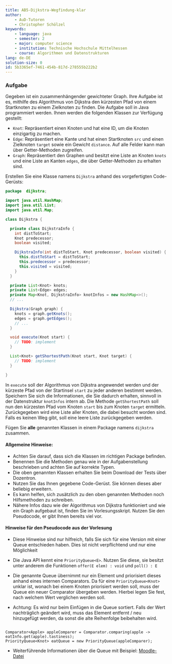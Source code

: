 ```yaml
---
title: AB5-Dijkstra-Wegfindung-klar
author:
    - AuD-Tutoren
    - Christopher Schölzel
keywords:
    - language: java
    - semester: 2
    - major: computer science
    - institution: Technische Hochschule Mittelhessen
    - course: Algorithmen und Datenstrukturen
lang: de-DE
solution-size: 0
id: 5b3365ef-7461-454b-817d-278555b222b2
---
```


### Aufgabe

Gegeben ist ein zusammenhängender gewichteter Graph.
Ihre Aufgabe ist es, mithilfe des Algorithmus von Dijkstra den kürzesten Pfad von einem Startknoten zu einem Zielknoten zu finden. Die Aufgabe soll in Java programmiert werden. Ihnen werden die folgenden Klassen zur Verfügung gestellt:

* `Knot`: Repräsentiert einen Knoten und hat eine ID, um die Knoten einzigartig zu machen.
* `Edge`: Repräsentiert eine Kante und hat einen Startknoten `src` und einen Zielknoten `target` sowie ein Gewicht `distance`. Auf alle Felder kann man über Getter-Methoden zugreifen.
* `Graph`: Repräsentiert den Graphen und besitzt eine Liste an Knoten `knots` und eine Liste an Kanten `edges`, die über Getter-Methoden zu erhalten sind.

Erstellen Sie eine Klasse namens `Dijkstra` anhand des vorgefertigten Code-Gerüsts:

```java
package  dijkstra;

import java.util.HashMap;
import java.util.List;
import java.util.Map;

class Dijkstra {

  private class DijkstraInfo {
    int distToStart;
    Knot predecessor;
    boolean visited;

    DijkstraInfo(int distToStart, Knot predecessor, boolean visited) {
      this.distToStart = distToStart;
      this.predecessor = predecessor;
      this.visited = visited;
    }
  }

  private List<Knot> knots;
  private List<Edge> edges;
  private Map<Knot, DijkstraInfo> knotInfos = new HashMap<>();
  // ... 

  Dijkstra(Graph graph) {
    knots = graph.getKnots();
    edges = graph.getEdges();
    // ... 
  }

  void execute(Knot start) {
    // TODO: implement
  }

  List<Knot> getShortestPath(Knot start, Knot target) {
    // TODO: implement
  }

}
```

In `execute` soll der Algorithmus von Dijkstra angewendet werden und der kürzeste Pfad von der Startinsel `start` zu jeder anderen bestimmt werden. Speichern Sie sich die Informationen, die Sie dadurch erhalten, sinnvoll in der Datenstruktur `knotInfos` intern ab. 
Die Methode `getShortestPath` soll nun den kürzesten Pfad vom Knoten `start` bis zum Knoten `target` ermitteln. Zurückgegeben wird eine Liste aller Knoten, die dabei besucht worden sind.
Falls es keinen Weg gibt, soll eine leere Liste zurückgegeben werden.

Fügen Sie **alle** genannten Klassen in einem Package namens `dijkstra` zusammen.

#### Allgemeine Hinweise: 
* Achten Sie darauf, dass sich die Klassen im richtigen Package befinden.
* Benennen Sie die Methoden genau wie in der Aufgabenstellung beschrieben und achten Sie auf korrekte Typen.
* Die oben genannten Klassen erhalten Sie beim Download der Tests über Dozentron.
* Nutzen Sie das Ihnen gegebene Code-Gerüst. Sie können dieses aber beliebig erweitern.
* Es kann helfen, sich zusätzlich zu den oben genannten Methoden noch Hilfsmethoden zu schreiben.
* Nähere Infos dazu wie der Algorithmus von Dijkstra funktioniert und wie ein Graph aufgebaut ist, finden Sie im Vorlesungsskript. Nutzen Sie den Pseudocode, er gibt Ihnen bereits viel vor.

#### Hinweise für den Pseudocode aus der Vorlesung
* Diese Hinweise sind nur hilfreich, falls Sie sich für eine Version mit einer Queue entschieden haben. Dies ist nicht verpflichtend und nur eine Möglichkeit

* Die Java API kennt eine `PriorityQueue<E>`. Nutzen Sie diese, sie besitzt unter anderem die Funktionen `offer(E elem) : void` und `poll() : E`
* Die genannte Queue übernimmt nur ein Element und priorisiert dieses anhand eines internen Comparators. Da für eine `PriorityQueue<Knot>` unklar ist, wonach bei einem Knoten priorisiert werden soll, muss der Queue ein neuer Comparator übergeben werden. Hierbei legen Sie fest, nach welchem Wert verglichen werden soll.
* Achtung: Es wird nur beim Einfügen in die Queue sortiert. Falls der Wert nachträglich geändert wird, muss das Element entfernt / neu hinzugefügt werden, da sonst die alte Reihenfolge beibehalten wird.

```

Comparator<Apple> appleComparer = Comparator.comparing(apple -> eatInfo.get(apple).tastiness);
PriorityQueue<Knot> eatQueue = new PriorityQueue(appleComparer);

```

* Weiterführende Informationen über die Queue mit Beispiel: [Moodle-Datei](https://moodle.thm.de/mod/page/view.php?id=240428)